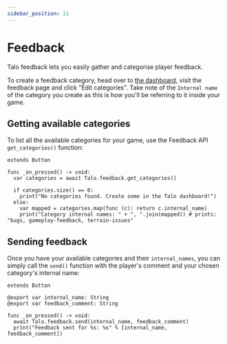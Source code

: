 ```yaml
---
sidebar_position: 11
---
```


# Feedback

Talo feedback lets you easily gather and categorise player feedback.

To create a feedback category, head over to [the dashboard](https://dashboard.trytalo.com), visit the feedback page and click "Edit categories". Take note of the `Internal name` of the category you create as this is how you'll be referring to it inside your game.

## Getting available categories

To list all the available categories for your game, use the Feedback API `get_categories()` function:

```gdscript title="get_categories_button.gd"
extends Button

func _on_pressed() -> void:
  var categories = await Talo.feedback.get_categories()

  if categories.size() == 0:
    print("No categories found. Create some in the Talo dashboard!")
  else:
    var mapped = categories.map(func (c): return c.internal_name)
    print("Category internal names: " + ", ".join(mapped)) # prints: "bugs, gameplay-feedback, terrain-issues"
```

## Sending feedback

Once you have your available categories and their `internal_names`, you can simply call the `send()` function with the player's comment and your chosen category's internal name:

```gdscript title="send_feedback_button.gd"
extends Button

@export var internal_name: String
@export var feedback_comment: String

func _on_pressed() -> void:
  await Talo.feedback.send(internal_name, feedback_comment)
  print("Feedback sent for %s: %s" % [internal_name, feedback_comment])
```

